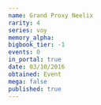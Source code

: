 ```yaml
---
name: Grand Proxy Neelix
rarity: 4
series: voy
memory_alpha:
bigbook_tier: -1
events: 0
in_portal: true
date: 03/10/2016
obtained: Event
mega: false
published: true
---
```




